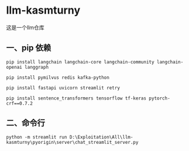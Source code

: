 # llm-kasmturny
这是一个llm仓库
## 一、pip 依赖
```
pip install langchain langchain-core langchain-community langchain-openai langgraph

pip install pymilvus redis kafka-python

pip install fastapi uvicorn streamlit retry

pip install sentence_transformers tensorflow tf-keras pytorch-crf==0.7.2
```
## 二、命令行
```
python -m streamlit run D:\Exploitation\All\llm-kasmturny\pyorigin\server\chat_streamlit_server.py
```